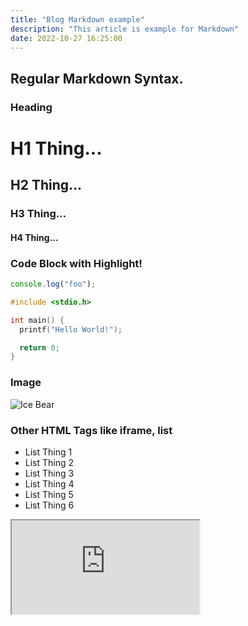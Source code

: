 ```yaml
---
title: "Blog Markdown example"
description: "This article is example for Markdown"
date: 2022-10-27 16:25:00
---
```


## Regular Markdown Syntax.

### Heading

# H1 Thing...

## H2 Thing...

### H3 Thing...

#### H4 Thing...

### Code Block with Highlight!

```javascript
console.log("foo");
```

```c
#include <stdio.h>

int main() {
  printf("Hello World!");

  return 0;
}
```

### Image

![Ice Bear](/assets/images/blog/mdx-example/ice-bear.png)

### Other HTML Tags like iframe, list

<ul>
  <li>List Thing 1</li>
  <li>List Thing 2</li>
  <li>List Thing 3</li>
  <li>List Thing 4</li>
  <li>List Thing 5</li>
  <li>List Thing 6</li>
</ul>

<iframe src="https://example.com/" />
